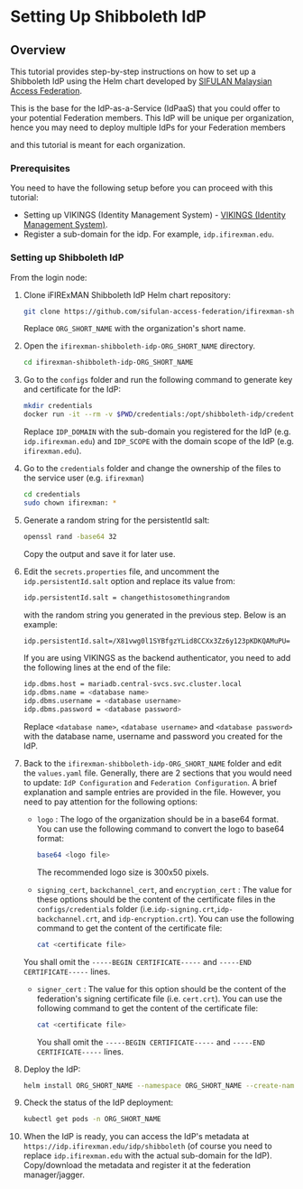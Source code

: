# Setting Up Shibboleth IdP

## Overview

This tutorial provides step-by-step instructions on how to set up a Shibboleth IdP using the Helm chart developed by [SIFULAN Malaysian Access Federation](https://sifulan.my/).

This is the base for the IdP-as-a-Service (IdPaaS) that you could offer to your potential Federation members. This IdP will be unique per organization, hence you may need to deploy multiple IdPs for your Federation members

and this tutorial is meant for each organization.


### Prerequisites

You need to have the following setup before you can proceed with this tutorial:

- Setting up VIKINGS (Identity Management System) - [VIKINGS (Identity Management System)](guides/vikings.md).
- Register a sub-domain for the idp. For example, `idp.ifirexman.edu`.

### Setting up Shibboleth IdP

From the login node:

1. Clone iFIRExMAN Shibboleth IdP Helm chart repository:

    ```bash
    git clone https://github.com/sifulan-access-federation/ifirexman-shibboleth-idp.git ifirexman-shibboleth-idp-ORG_SHORT_NAME
    ```

   Replace ```ORG_SHORT_NAME``` with the organization's short name.

2. Open the `ifirexman-shibboleth-idp-ORG_SHORT_NAME` directory.

    ```bash
    cd ifirexman-shibboleth-idp-ORG_SHORT_NAME
    ```

3. Go to the `configs` folder and run the following command to generate key and certificate for the IdP:

    ```bash
    mkdir credentials
    docker run -it --rm -v $PWD/credentials:/opt/shibboleth-idp/credentials ghcr.io/sifulan-access-federation/shibboleth-idp-base:4.2.1 /scripts/install.sh IDP_DOMAIN IDP_SCOPE
    ```

   Replace `IDP_DOMAIN` with the sub-domain you registered for the IdP (e.g. `idp.ifirexman.edu`) and `IDP_SCOPE` with the domain scope of the IdP  (e.g. `ifirexman.edu`).

4. Go to the `credentials` folder and change the ownership of the files to the service user (e.g. `ifirexman`)

    ```bash
    cd credentials
    sudo chown ifirexman: *
    ```

5. Generate a random string for the persistentId salt:

    ```bash
    openssl rand -base64 32
    ```

    Copy the output and save it for later use.

6. Edit the `secrets.properties` file, and uncomment the `idp.persistentId.salt` option and replace its value from:

    ```bash
    idp.persistentId.salt = changethistosomethingrandom
    ```

    with the random string you generated in the previous step. Below is an example:

    ```bash
    idp.persistentId.salt=/X81vwg0l1SYBfgzYLid8CCXx3Zz6y123pKDKQAMuPU=
    ```

    If you are using VIKINGS as the backend authenticator, you need to add the following lines at the end of the file:

    ```bash
    idp.dbms.host = mariadb.central-svcs.svc.cluster.local
    idp.dbms.name = <database name>
    idp.dbms.username = <database username>
    idp.dbms.password = <database password>
    ```

    Replace `<database name>`, `<database username>` and `<database password>` with the database name, username and password you created for the IdP.

7. Back to the `ifirexman-shibboleth-idp-ORG_SHORT_NAME` folder and edit the `values.yaml` file. Generally, there are 2 sections that you would need to update: `IdP Configuration` and `Federation Configuration`. A brief explanation and sample entries are provided in the file. However, you need to pay attention for the following options:
   
   - `logo` : The logo of the organization should be in a base64 format. You can use the following command to convert the logo to base64 format:

        ```bash
        base64 <logo file>
        ```
      
      The recommended logo size is 300x50 pixels.

   - `signing_cert`, `backchannel_cert`, and `encryption_cert` : The value for these options should be the content of the certificate files in the `configs/credentials` folder (i.e.`idp-signing.crt`,`idp-backchannel.crt`, and `idp-encryption.crt`). You can use the following command to get the content of the certificate file:

        ```bash
        cat <certificate file>
        ```

    You shall omit the `-----BEGIN CERTIFICATE-----` and `-----END CERTIFICATE-----` lines.

   - `signer_cert` : The value for this option should be the content of the federation's signing certificate file (i.e. `cert.crt`). You can use the following command to get the content of the certificate file:

        ```bash
        cat <certificate file>
        ```

     You shall omit the `-----BEGIN CERTIFICATE-----` and `-----END CERTIFICATE-----` lines.

8. Deploy the IdP:

   ```bash
   helm install ORG_SHORT_NAME --namespace ORG_SHORT_NAME --create-namespace --wait --timeout 10m ./
   ```
  
9. Check the status of the IdP deployment:
  
   ```bash
   kubectl get pods -n ORG_SHORT_NAME
   ```
  
10. When the IdP is ready, you can access the IdP's metadata at `https://idp.ifirexman.edu/idp/shibboleth` (of course you need to replace `idp.ifirexman.edu` with the actual sub-domain for the IdP). Copy/download the metadata and register it at the federation manager/jagger. 